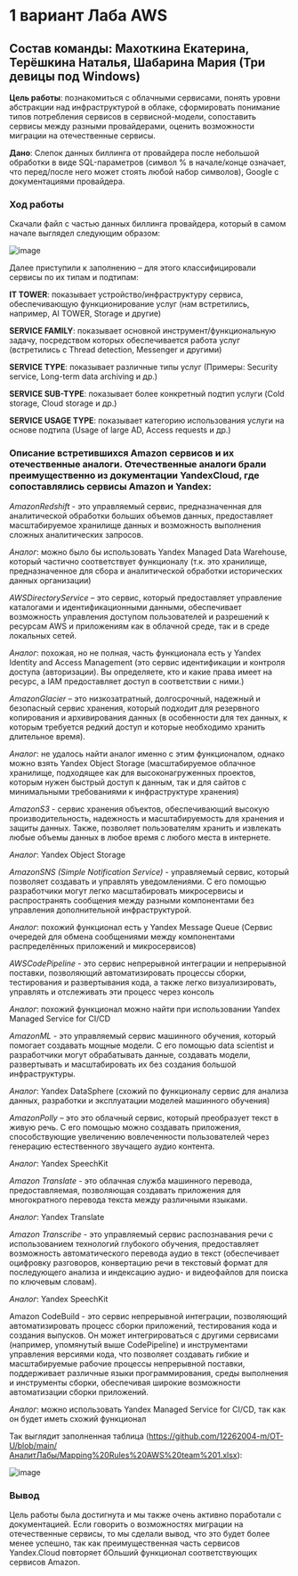 # 1 вариант Лаба AWS
## Состав команды: Махоткина Екатерина, Терёшкина Наталья, Шабарина Мария (Три девицы под Windows)

**Цель работы**: познакомиться с облачными сервисами, понять уровни абстракции над инфраструктурой в облаке, сформировать понимание типов потребления сервисов в сервисной-модели, сопоставить сервисы между разными провайдерами, оценить возможности миграции на отечественные сервисы.

**Дано**: Слепок данных биллинга от провайдера после небольшой обработки в виде SQL-параметров (символ % в начале/конце означает, что перед/после него может стоять любой набор символов), Google с документациями провайдера.

### Ход работы

Скачали файл c частью данных биллинга провайдера, который в самом начале выглядел следующим образом:

![image](https://github.com/12262004-m/OT-U/assets/112974126/7c972d2b-86fa-42d6-9822-0c607e449e63)

Далее приступили к заполнению – для этого классифицировали сервисы по их типам и подтипам:

**IT TOWER**: показывает устройство/инфраструктуру сервиса, обеспечивающую функционирование услуг (нам встретились, например, AI TOWER, Storage и другие)

**SERVICE FAMILY**: показывает основной инструмент/функциональную задачу, посредством которых обеспечивается работа услуг (встретились с Thread detection, Messenger и другими)

**SERVICE TYPE**: показывает различные типы услуг (Примеры: Security service, Long-term data archiving и др.)

**SERVICE SUB-TYPE**: показывает более конкретный подтип услуги (Cold storage, Cloud storage и др.)

**SERVICE USAGE TYPE**: показывает категорию использования услуги на основе подтипа (Usage of large AD, Access requests и др.)

### Описание встретившихся Amazon сервисов и их отечественные аналоги. Отечественные аналоги брали преимущественно из документации YandexCloud, где сопоставлялись сервисы Amazon и Yandex:

*AmazonRedshift* - это управляемый сервис, предназначенная для аналитической обработки больших объемов данных, предоставляет масштабируемое хранилище данных и возможность выполнения сложных аналитических запросов.

*Аналог*: можно было бы использовать Yandex Managed Data Warehouse, который частично соответствует функционалу (т.к. это хранилище, предназначенное для сбора и аналитической обработки исторических данных организации)


*AWSDirectoryService* – это сервис, который предоставляет управление каталогами и идентификационными данными, обеспечивает возможность управления доступом пользователей и разрешений к ресурсам AWS и приложениям как в облачной среде, так и в среде локальных сетей.

*Аналог*: похожая, но не полная, часть функционала есть у Yandex Identity and Access Management (это сервис идентификации и контроля доступа (авторизации). Вы определяете, кто и какие права имеет на ресурс, а IAM предоставляет доступ в соответствии с ними.)


*AmazonGlacier* – это низкозатратный, долгосрочный, надежный и безопасный сервис хранения, который подходит для резервного копирования и архивирования данных (в особенности для тех данных, к которым требуется редкий доступ и которые необходимо хранить длительное время). 

*Аналог*: не удалось найти аналог именно с этим функционалом, однако можно взять Yandex Object Storage (масштабируемое облачное хранилище, подходящее как для высоконагруженных проектов, которым нужен быстрый доступ к данным, так и для сайтов с минимальными требованиями к инфраструктуре хранения)


*AmazonS3* - сервис хранения объектов, обеспечивающий высокую производительность, надежность и масштабируемость для хранения и защиты данных. Также, позволяет пользователям хранить и извлекать любые объемы данных в любое время с любого места в интернете.

*Аналог*: Yandex Object Storage


*AmazonSNS (Simple Notification Service)* - управляемый сервис, который позволяет создавать и управлять уведомлениями. С его помощью разработчики могут легко масштабировать микросервисы и распространять сообщения между разными компонентами без управления дополнительной инфраструктурой.

*Аналог*: похожий функционал есть у Yandex Message Queue (Сервис очередей для обмена сообщениями между компонентами распределённых приложений и микросервисов)


*AWSCodePipeline* - это сервис непрерывной интеграции и непрерывной поставки, позволяющий автоматизировать процессы сборки, тестирования и развертывания кода, а также легко визуализировать, управлять и отслеживать эти процесс через консоль

*Аналог*: похожий функционал можно найти при использовании Yandex Managed Service for CI/CD


*AmazonML* - это управляемый сервис машинного обучения, который помогает создавать мощные модели. С его помощью data scientist и разработчики могут обрабатывать данные, создавать модели, развертывать и масштабировать их без создания большой инфраструктуры.

*Аналог*: Yandex DataSphere (схожий по функционалу сервис для анализа данных, разработки и эксплуатации моделей машинного обучения)


*AmazonPolly* – это это облачный сервис, который преобразует текст в живую речь. С его помощью можно создавать приложения, способствующие увеличению вовлеченности пользователей через генерацию естественного звучащего аудио контента.

*Аналог*: Yandex SpeechKit


*Amazon Translate* - это облачная служба машинного перевода, предоставляемая, позволяющая создавать приложения для многократного перевода текста между различными языками.

*Аналог*: Yandex Translate


*Amazon Transcribe* - это управляемый сервис распознавания речи с использованием технологий глубокого обучения, предоставляет возможность автоматического перевода аудио в текст (обеспечивает оцифровку разговоров, конвертацию речи в текстовый формат для последующего анализа и индексацию аудио- и видеофайлов для поиска по ключевым словам).

*Аналог*: Yandex SpeechKit


Amazon CodeBuild - это сервис непрерывной интеграции, позволяющий автоматизировать процесс сборки приложений, тестирования кода и создания выпусков. Он может интегрироваться с другими сервисами (например, упомянутый выше CodePipeline) и инструментами управления версиями кода, что позволяет создавать гибкие и масштабируемые рабочие процессы непрерывной поставки, поддерживает различные языки программирования, среды выполнения и инструменты сборки, обеспечивая широкие возможности автоматизации сборки приложений.

*Аналог*: можно использовать Yandex Managed Service for CI/CD, так как он будет иметь схожий функционал


Так выглядит заполненная таблица (https://github.com/12262004-m/OT-U/blob/main/АналитЛабы/Mapping%20Rules%20AWS%20team%201.xlsx):

![image](https://github.com/12262004-m/OT-U/assets/112974126/2fa298d5-175f-4b02-85fc-d94330aa0551)

### Вывод
Цель работы была достигнута и мы также очень активно поработали с документацией. Если говорить о возможностях миграции на отечественные сервисы, то мы сделали вывод, что это будет более менее успешно, так как преимущественная часть сервисов Yandex.Cloud повторяет бОльший функционал соответствующих сервисов Amazon.


